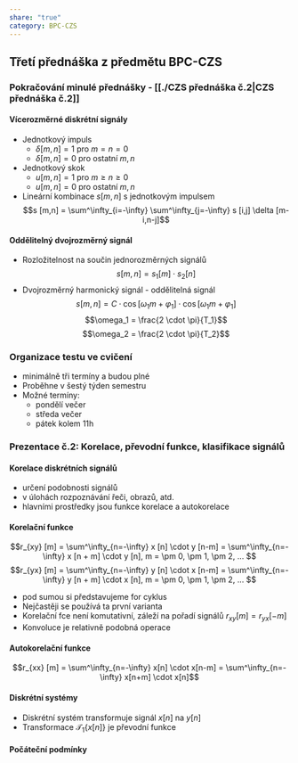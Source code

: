 ```yaml
---
share: "true"
category: BPC-CZS
---
```

## Třetí přednáška z předmětu BPC-CZS
### Pokračování minulé přednášky - [[./CZS přednáška č.2|CZS přednáška č.2]]
#### Vícerozměrné diskrétní signály
- Jednotkový impuls
	- $\delta [m,n] = 1$   pro $m = n = 0$
	- $\delta [m,n] = 0$   pro ostatní $m,n$
- Jednotkový skok
	- $u [m,n] = 1$   pro $m \ge n \ge 0$
	- $u [m,n] = 0$   pro ostatní $m,n$
- Lineární kombinace $s[m,n]$ s jednotkovým impulsem
$$s [m,n] = \sum^\infty_{i=-\infty} \sum^\infty_{j=-\infty} s [i,j] \delta [m-i,n-j]$$
#### Oddělitelný dvojrozměrný signál
- Rozložitelnost na součin jednorozměrných signálů
$$s [m,n] = s_1 [m] \cdot s_2 [n]$$
- Dvojrozměrný harmonický signál - oddělitelná signál
$$s [m,n] = C \cdot \cos [\omega_1 m + \varphi_1] \cdot \cos [\omega_1 m + \varphi_1]$$
$$\omega_1 = \frac{2 \cdot \pi}{T_1}$$ $$\omega_2 = \frac{2 \cdot \pi}{T_2}$$
### Organizace testu ve cvičení
- minimálně tři termíny a budou plné
- Proběhne v šestý týden semestru
- Možné termíny:
	- pondělí večer
	- středa večer
	- pátek kolem 11h

### Prezentace č.2: Korelace, převodní funkce, klasifikace signálů
#### Korelace diskrétních signálů
- určení podobnosti signálů
- v úlohách rozpoznávání řeči, obrazů, atd.
- hlavními prostředky jsou funkce korelace a autokorelace
#### Korelační funkce
$$r_{xy} [m] = \sum^\infty_{n=-\infty} x [n] \cdot y [n-m] = \sum^\infty_{n=-\infty} x [n + m] \cdot y [n], m = \pm 0, \pm 1, \pm 2, ... $$
$$r_{yx} [m] = \sum^\infty_{n=-\infty} y [n] \cdot x [n-m] = \sum^\infty_{n=-\infty} y [n + m] \cdot x [n], m = \pm 0, \pm 1, \pm 2, ... $$
- pod sumou si představujeme for cyklus
- Nejčastěji se používá ta první varianta
- Korelační fce není komutativní, záleží na pořadí signálů $r_{xy} [m] = r_{yx} [-m]$
- Konvoluce je relativně podobná operace
#### Autokorelační funkce
$$r_{xx} [m] = \sum^\infty_{n=-\infty} x[n] \cdot x[n-m] = \sum^\infty_{n=-\infty} x[n+m] \cdot x[n]$$
#### Diskrétní systémy
- Diskrétní systém transformuje signál $x[n]$ na $y[n]$
- Transformace $\mathcal{T}_1 \{x[n]\}$ je převodní funkce
#### Počáteční podmínky
